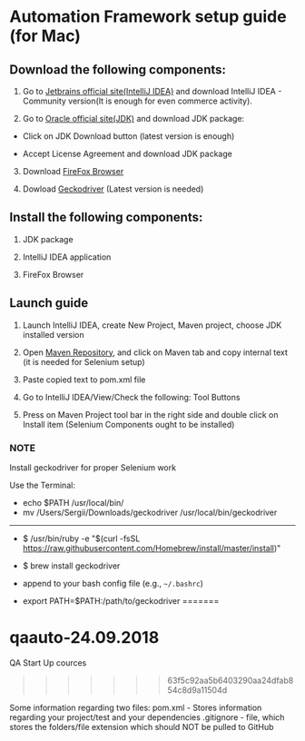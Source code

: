 # Automation Framework setup guide (for Mac)

## Download the following components:

1. Go to [Jetbrains official site(IntelliJ IDEA)](https://www.jetbrains.com/idea/download/#section=mac) and download IntelliJ IDEA -
Community version(It is enough for even commerce activity).

2. Go to [Oracle official site(JDK)](http://www.oracle.com/technetwork/java/javase/downloads/index.html) and download JDK package:

* Click on JDK Download button (latest version is enough)

* Accept License Agreement and download JDK package

3. Download [FireFox Browser](https://www.mozilla.org/ru/firefox/new/)

4. Dowload [Geckodriver](https://github.com/mozilla/geckodriver/releases) (Latest version is needed)

## Install the following components:

1. JDK package

2. IntelliJ IDEA application

3. FireFox Browser

## Launch guide

1. Launch IntelliJ IDEA, create New Project, Maven project, choose JDK installed version

2. Open [Maven Repository](https://mvnrepository.com/artifact/org.seleniumhq.selenium/selenium-java/3.11.0), and click on
Maven tab and copy internal text (it is needed for Selenium setup)

3. Paste copied text to pom.xml file

4. Go to IntelliJ IDEA/View/Check the following: Tool Buttons

5. Press on Maven Project tool bar in the right side and double click on Install item (Selenium Components ought to be installed)

### NOTE

Install geckodriver for proper Selenium work

Use the Terminal:

* echo $PATH
/usr/local/bin/
* mv /Users/Sergii/Downloads/geckodriver /usr/local/bin/geckodriver
---------------------------------------------------------------------

* $ /usr/bin/ruby -e "$(curl -fsSL https://raw.githubusercontent.com/Homebrew/install/master/install)"

* $ brew install geckodriver
* append to your bash config file (e.g., `~/.bashrc`)
* export PATH=$PATH:/path/to/geckodriver
=======
# qaauto-24.09.2018
QA Start Up cources
>>>>>>> 63f5c92aa5b6403290aa24dfab854c8d9a11504d


Some information regarding two files:
pom.xml - Stores information regarding your project/test and your dependencies
.gitignore - file, which stores the folders/file extension which should NOT be pulled to GitHub

